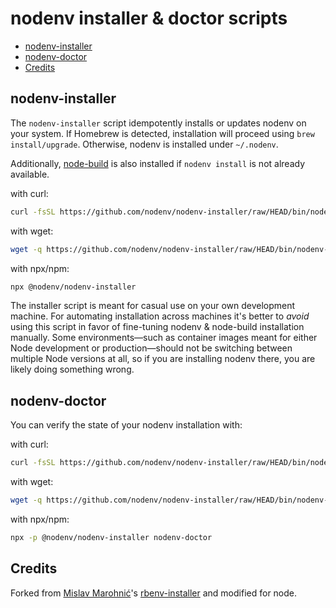 # nodenv installer & doctor scripts

<!-- toc -->

- [nodenv-installer](#nodenv-installer)
- [nodenv-doctor](#nodenv-doctor)
- [Credits](#credits)

<!-- tocstop -->

## nodenv-installer

The `nodenv-installer` script idempotently installs or updates nodenv on your
system. If Homebrew is detected, installation will proceed using `brew
install/upgrade`. Otherwise, nodenv is installed under `~/.nodenv`.

Additionally, [node-build](https://github.com/nodenv/node-build#readme) is also
installed if `nodenv install` is not already available.

with curl:

```sh
curl -fsSL https://github.com/nodenv/nodenv-installer/raw/HEAD/bin/nodenv-installer | bash
```

with wget:

```sh
wget -q https://github.com/nodenv/nodenv-installer/raw/HEAD/bin/nodenv-installer -O- | bash
```

with npx/npm:

```sh
npx @nodenv/nodenv-installer
```

The installer script is meant for casual use on your own development machine.
For automating installation across machines it's better to _avoid_ using this
script in favor of fine-tuning nodenv & node-build installation manually. Some
environments—such as container images meant for either Node development or
production—should not be switching between multiple Node versions at all, so if
you are installing nodenv there, you are likely doing something wrong.

## nodenv-doctor

You can verify the state of your nodenv installation with:

with curl:

```sh
curl -fsSL https://github.com/nodenv/nodenv-installer/raw/HEAD/bin/nodenv-doctor | bash
```

with wget:

```sh
wget -q https://github.com/nodenv/nodenv-installer/raw/HEAD/bin/nodenv-doctor -O- | bash
```

with npx/npm:

```sh
npx -p @nodenv/nodenv-installer nodenv-doctor
```

## Credits

Forked from [Mislav Marohnić][mislav]'s [rbenv-installer][] and modified for node.

[mislav]: https://github.com/mislav
[rbenv-installer]: https://github.com/rbenv/rbenv-installer
